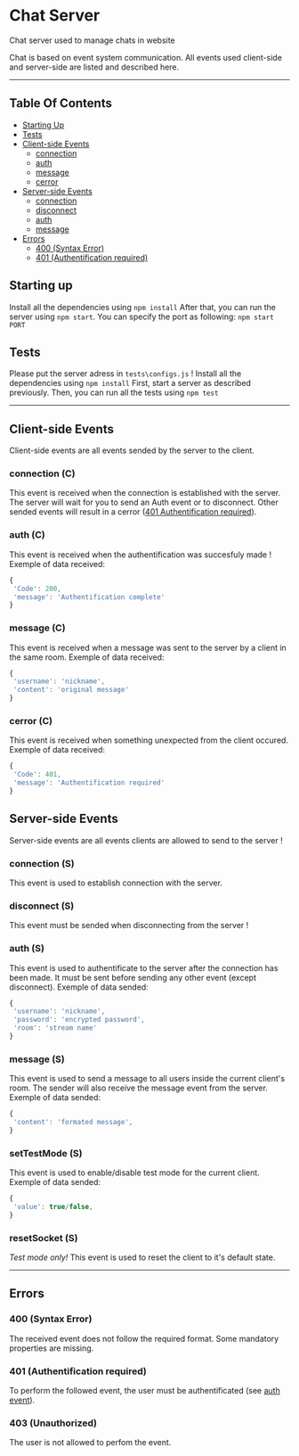 # Chat Server
Chat server used to manage chats in website

Chat is based on event system communication. All events used client-side and server-side are listed and described here.

___

## Table Of Contents
* [Starting Up](#starting-up)
* [Tests](#tests)
* [Client-side Events](#client-side-events)
  * [connection](#connection-c)
  * [auth](#auth-c)
  * [message](#message-c)
  * [cerror](#cerror-c)
* [Server-side Events](#server-side-events)
  * [connection](#connection-s)
  * [disconnect](#disconnect-s)
  * [auth](#auth-s)
  * [message](#message-s)
* [Errors](#errors)
  * [400 (Syntax Error)](#400-syntax-error)
  * [401 (Authentification required)](#401-authentification-required)

## Starting up
Install all the dependencies using `npm install`
After that, you can run the server using `npm start`.
You can specify the port as following: `npm start PORT`
## Tests
Please put the server adress in `tests\configs.js` !
Install all the dependencies using `npm install`
First, start a server as described previously.
Then, you can run all the tests using `npm test`
___
## Client-side Events
Client-side events are all events sended by the server to the client.
### connection (C)
This event is received when the connection is established with the server.
The server will wait for you to send an Auth event or to disconnect.
Other sended events will result in a cerror ([401 Authentification required](#401-authentification-required)).
### auth (C)
This event is received when the authentification was succesfuly made !
Exemple of data received:
```javascript
{
 'Code': 200,
 'message': 'Authentification complete'
}
```
### message (C)
This event is received when a message was sent to the server by a client in the same room.
Exemple of data received:
```javascript
{
 'username': 'nickname',
 'content': 'original message'
}
```
### cerror (C)
This event is received when something unexpected from the client occured.
Exemple of data received:
```javascript
{
 'Code': 401,
 'message': 'Authentification required'
}
```
## Server-side Events
Server-side events are all events clients are allowed to send to the server !
### connection (S)
This event is used to establish connection with the server.
### disconnect (S)
This event must be sended when disconnecting from the server !
### auth (S)
This event is used to authentificate to the server after the connection has been made.
It must be sent before sending any other event (except disconnect).
Exemple of data sended:
```javascript
{
 'username': 'nickname',
 'password': 'encrypted password',
 'room': 'stream name'
}
```
### message (S)
This event is used to send a message to all users inside the current client's room.
The sender will also receive the message event from the server.
Exemple of data sended:
```javascript
{
 'content': 'formated message',
}
```
### setTestMode (S)
This event is used to enable/disable test mode for the current client.
Exemple of data sended:
```javascript
{
 'value': true/false,
}
```
### resetSocket (S)
*Test mode only!*
This event is used to reset the client to it's default state.
___
## Errors
### 400 (Syntax Error)
The received event does not follow the required format.
Some mandatory properties are missing.
### 401 (Authentification required)
To perform the followed event, the user must be authentificated (see [auth event](#auth-s)).
### 403 (Unauthorized)
The user is not allowed to perfom the event.

